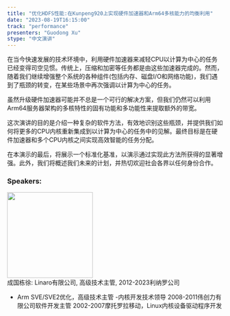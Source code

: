 ```yaml
---
title: "优化HDFS性能:在Kunpeng920上实现硬件加速器和Arm64多核能力的均衡利用"
date: "2023-08-19T16:15:00" 
track: "performance"
presenters: "Guodong Xu"
stype: "中文演讲"
---
```

在当今快速发展的技术环境中，利用硬件加速器来减轻CPU以计算为中心的任务已经变得司空见惯。传统上，压缩和加密等任务都是由这些加速器完成的。然而，随着我们继续增强整个系统的各种组件(包括内存、磁盘I/O和网络功能)，我们遇到了瓶颈的转变，在某些场景中再次强调以计算为中心的任务。

虽然升级硬件加速器可能并不总是一个可行的解决方案，但我们仍然可以利用Arm64服务器架构的多核特性的固有功能和多功能性来提取额外的带宽。

这次演讲的目的是介绍一种复杂的软件方法，有效地识别这些瓶颈，并提供我们如何将更多的CPU内核重新集成到以计算为中心的任务中的见解。最终目标是在硬件加速器和多个CPU内核之间实现高效智能的任务分配。

在本演示的最后，将展示一个标准化基准，以演示通过实现此方法所获得的显著增强。此外，我们将概述我们未来的计划，并热切欢迎社会各界以任何身份合作。
 ### Speakers: 
 <img src="https://img.bagevent.com/resource/20230617/2215411950.jpg" width="200" /><br>成国栋徐: Linaro有限公司, 高级技术主管, 2012-2023利纳罗公司
- Arm SVE/SVE2优化，高级技术主管
-内核开发技术领导
2008-2011伟创力有限公司软件开发主管
2002-2007摩托罗拉移动，Linux内核设备驱动程序开发
 <br><br>